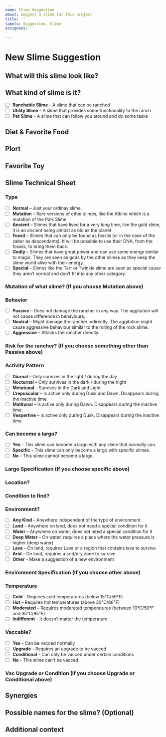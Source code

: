 ```yaml
---
name: Slime Suggestion
about: Suggest a slime for this project
title: ''
labels: Suggestion, Slime
assignees: ''

---
```


# New Slime Suggestion

<!-- **NOTE: If you wish to present more than one slime in this suggestion write each one in a comment and use the following structure** -->

## What will this slime look like?
<!-- *A clear and concise description of what this slime will look like* -->

## What kind of slime is it?
* [ ] **Ranchable Slime** - A slime that can be ranched
* [ ] **Utility Slime** - A slime that provides some functionality to the ranch
* [ ] **Pet Slime** - A slime that can follow you around and do some tasks

## Diet & Favorite Food
<!-- *What kind of diet and favorite food would this slime have?* -->

## Plort
<!-- *What would be it's plort, does it have any abilities?* -->

## Favorite Toy
<!-- *Does it have a favorite toy?* -->

## Slime Technical Sheet
### Type
* [ ] **Normal** – Just your ordinay slime.
* [ ] **Mutation** – Rare versions of other slimes, like the Albino which is a mutation of the Pink Slime.
* [ ] **Ancient** – Slimes that have lived for a very long time, like the gold slime, it is an ancient being almost as old as the planet
* [ ] **Fossil** – Slimes that can only be found as fossils (or in the case of the saber as descendants). It will be possible to use their DNA, from the fossils, to bring them back.
* [ ] **Godly** – Slimes that have great power and can use some energy similar to magic. They are seen as gods by the other slimes as they keep the slime world alive with their energy.
* [ ] **Special** – Slimes like the Tarr or Twinkle slime are seen as special cause they aren’t normal and don’t fit into any other category.

### Mutation of what slime? (If you choose Mutation above)
<!-- *Identify a slime that this is a mutation of, if it is a mutation of something previously suggested, say it is a suggestion given before* -->

### Behavior
* [ ] **Passive** – Does not damage the rancher in any way. The aggitation will not cause difference in behaviours.
* [ ] **Neutral** – Might damage the rancher indirectly. The aggitation might cause aggressive behaviour similar to the rolling of the rock slime.
* [ ] **Aggressive** – Attacks the rancher directly.

### Risk for the rancher? (If you choose something other than Passive above)
<!-- *What is the risk for the rancher? Directly or Indirectly* -->

### Activity Pattern
* [ ] **Diurnal** – Only survives in the light / during the day
* [ ] **Nocturnal** – Only survives in the dark / during the night
* [ ] **Metatunal** – Survives in the Dark and Light
* [ ] **Crepuscular** – Is active only during Dusk and Dawn. Disappears during the inactive time.
* [ ] **Matitunal** – Is active only during Dawn. Disappears during the inactive time.
* [ ] **Vespertine** – Is active only during Dusk. Disappears during the inactive time.

### Can become a largo?
* [ ] **Yes** - This slime can become a largo with any slime that normally can.
* [ ] **Specific** - This slime can only become a largo with specific slimes.
* [ ] **No** - This slime cannot become a largo.

### Largo Specification (If you choose specific above)
<!-- *What are the slimes this slime can make largos with?* -->

### Location?
<!-- *Either give a specific location or give an idea of places where it could spawn* -->

### Condition to find?
<!-- *If this slime has a condition to find or see it, write it here* -->

### Environment?
* [ ] **Any Kind** - Anywhere independent of the type of environment
* [ ] **Land** – Anywhere on land, does not need a special condition for it
* [ ] **Water** – Anywhere on water, does not need a special condition for it
* [ ] **Deep Water** – On water, requires a place where the water pressure is higher (deep water)
* [ ] **Lava** – On land, requires Lava or a region that contains lava to survive
* [ ] **Arid** – On land, requires a arid/dry zone to survive
* [ ] **Other** - Make a suggestion of a new environment

### Environment Specification (If you choose other above)
<!-- *Specify the type of environment and talk a bit about it* -->

### Temperature
* [ ] **Cold** – Requires cold temperatures (below 15°C/59°F)
* [ ] **Hot** – Requires hot temperatures (above 30°C/86°F)
* [ ] **Moderated** – Requires moderated temperatures (between 10°C/50°F and 35°C/95°F)
* [ ] **Indifferent** – It doesn’t matter the temperature

### Vaccable?
* [ ] **Yes** - Can be vacced normally
* [ ] **Upgrade** - Requires an upgrade to be vacced
* [ ] **Conditional** - Can only be vacced under certain conditions
* [ ] **No** - This slime can't be vacced

### Vac Upgrade or Condition (If you choose Upgrade or Conditional above)
<!-- *Explain what is the upgrade or condition for this slime to be vacced* -->

## Synergies
<!-- *Can this slime synergize with another? If so provide a list of suggestions* -->

## Possible names for the slime? (Optional)
<!-- *If you wish to, please give some names for this slime* -->

## Additional context
<!-- *Add any other context or screenshots about the feature suggestion here.* -->
